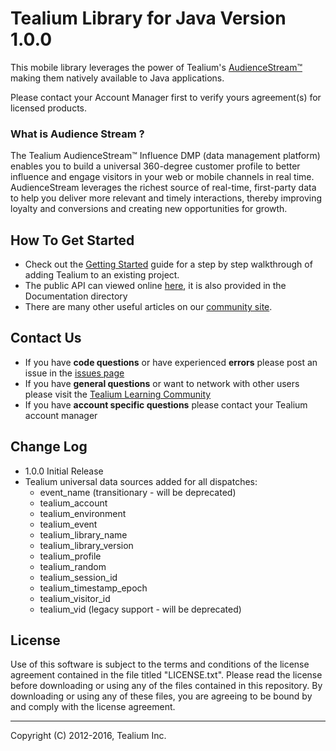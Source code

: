 # Tealium Library for Java Version 1.0.0

This mobile library leverages the power of Tealium's [AudienceStream™](http://tealium.com/products/audiencestream/) making them natively available to Java applications.

Please contact your Account Manager first to verify yours agreement(s) for licensed products.

### What is Audience Stream ?

The Tealium AudienceStream™ Influence DMP (data management platform) enables you to build a universal 360-degree customer profile to better influence and engage visitors in your web or mobile channels in real time. AudienceStream leverages the richest source of real-time, first-party data to help you deliver more relevant and timely interactions, thereby improving loyalty and conversions and creating new opportunities for growth.

## How To Get Started

* Check out the [Getting Started](https://community.tealiumiq.com/t5/Mobile-Libraries/Mobile-160-Getting-Started-With-Java/ta-p/15325) guide for a step by step walkthrough of adding Tealium to an existing project.  
* The public API can viewed online [here](https://community.tealiumiq.com/t5/Mobile-Libraries/Tealium-Java-APIs/ta-p/15484), it is also provided in the Documentation directory
* There are many other useful articles on our [community site](https://community.tealiumiq.com).

## Contact Us

* If you have **code questions** or have experienced **errors** please post an issue in the [issues page](../../issues)
* If you have **general questions** or want to network with other users please visit the [Tealium Learning Community](https://community.tealiumiq.com)
* If you have **account specific questions** please contact your Tealium account manager

## Change Log

- 1.0.0 Initial Release
- Tealium universal data sources added for all dispatches:
    - event_name (transitionary - will be deprecated)
    - tealium_account
    - tealium_environment
    - tealium_event
    - tealium_library_name
    - tealium_library_version
    - tealium_profile
    - tealium_random
    - tealium_session_id
    - tealium_timestamp_epoch
    - tealium_visitor_id
    - tealium_vid (legacy support - will be deprecated)

## License

Use of this software is subject to the terms and conditions of the license agreement contained in the file titled "LICENSE.txt".  Please read the license before downloading or using any of the files contained in this repository. By downloading or using any of these files, you are agreeing to be bound by and comply with the license agreement.


---
Copyright (C) 2012-2016, Tealium Inc.
